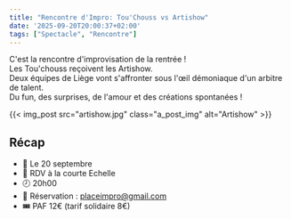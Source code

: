 ```yaml
---
title: "Rencontre d'Impro: Tou'Chouss vs Artishow"
date: '2025-09-20T20:00:37+02:00'
tags: ["Spectacle", "Rencontre"]
---
```



C'est la rencontre d'improvisation de la rentrée !  
Les Tou'chouss reçoivent les Artishow.  
Deux équipes de Liège vont s'affronter sous l'œil démoniaque d'un arbitre de talent.  
Du fun, des surprises, de l'amour et des créations spontanées !  

{{< img_post src="artishow.jpg" class="a_post_img" alt="Artishow" >}}

## Récap

- 📆 Le 20 septembre
- 📍 RDV à la courte Echelle
- 🕗 20h00
- 💌 Réservation : placeimpro@gmail.com
- 🎟️ PAF 12€ (tarif solidaire 8€) 

